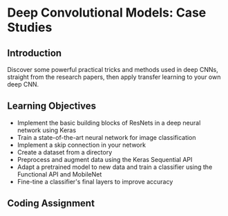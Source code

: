 # Deep Convolutional Models: Case Studies
## Introduction
Discover some powerful practical tricks and methods used in deep CNNs, straight from the research papers, then apply transfer learning to your own deep CNN.

## Learning Objectives
* Implement the basic building blocks of ResNets in a deep neural network using Keras
* Train a state-of-the-art neural network for image classification
* Implement a skip connection in your network
* Create a dataset from a directory
* Preprocess and augment data using the Keras Sequential API
* Adapt a pretrained model to new data and train a classifier using the Functional API and MobileNet
* Fine-tine a classifier's final layers to improve accuracy

## Coding Assignment
